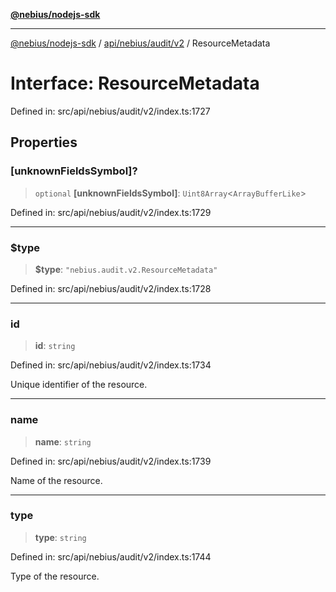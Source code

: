 [**@nebius/nodejs-sdk**](../../../../../README.md)

***

[@nebius/nodejs-sdk](../../../../../README.md) / [api/nebius/audit/v2](../README.md) / ResourceMetadata

# Interface: ResourceMetadata

Defined in: src/api/nebius/audit/v2/index.ts:1727

## Properties

### \[unknownFieldsSymbol\]?

> `optional` **\[unknownFieldsSymbol\]**: `Uint8Array`\<`ArrayBufferLike`\>

Defined in: src/api/nebius/audit/v2/index.ts:1729

***

### $type

> **$type**: `"nebius.audit.v2.ResourceMetadata"`

Defined in: src/api/nebius/audit/v2/index.ts:1728

***

### id

> **id**: `string`

Defined in: src/api/nebius/audit/v2/index.ts:1734

Unique identifier of the resource.

***

### name

> **name**: `string`

Defined in: src/api/nebius/audit/v2/index.ts:1739

Name of the resource.

***

### type

> **type**: `string`

Defined in: src/api/nebius/audit/v2/index.ts:1744

Type of the resource.
